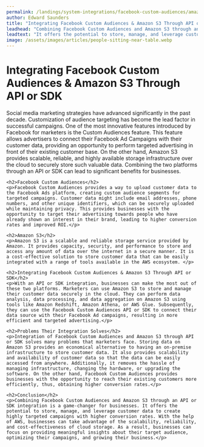 ```yaml
---
permalink: /landings/system-integrations/facebook-custom-audiences/amazon-s3
author: Edward Saunders
title: "Integrating Facebook Custom Audiences & Amazon S3 Through API or SDK"
leadhead: "Combining Facebook Custom Audiences and Amazon S3 through an API or SDK integration is a game-changer for businesses"
leadtext: "It offers the potential to store, manage, and leverage customer data to create highly targeted campaigns with higher conversion rates. With the help of AWS, businesses can take advantage of the scalability, reliability, and cost-effectiveness of cloud storage. As a result, businesses can focus on providing meaningful insights about their target audience, optimizing their campaigns, and growing their business."
image: /assets/images/articles/people-sitting-near-table.webp
---
```

<div class="arttext">	<h1>Integrating Facebook Custom Audiences & Amazon S3 Through API or SDK</h1>
	<p>Social media marketing strategies have advanced significantly in the past decade. Customization of audience targeting has become the lead factor in successful campaigns. One of the most innovative features introduced by Facebook for marketers is the Custom Audiences feature. This feature allows advertisers to connect their Facebook Ad Campaigns with their customer data, providing an opportunity to perform targeted advertising in front of their existing customer base. On the other hand, Amazon S3 provides scalable, reliable, and highly available storage infrastructure over the cloud to securely store such valuable data. Combining the two platforms through an API or SDK can lead to significant benefits for businesses.<p>

	<h2>Facebook Custom Audiences</h2>
	<p>Facebook Custom Audiences provides a way to upload customer data to the Facebook Ads platform, creating custom audience segments for targeted campaigns. Customer data might include email addresses, phone numbers, and other unique identifiers, which can be securely uploaded while maintaining privacy. This provides businesses with the opportunity to target their advertising towards people who have already shown an interest in their brand, leading to higher conversion rates and improved ROI.</p>

	<h2>Amazon S3</h2>
	<p>Amazon S3 is a scalable and reliable storage service provided by Amazon. It provides capacity, security, and performance to store and access any amount of data over the internet in a secure manner. It is a cost-effective solution to store customer data that can be easily integrated with a range of tools available in the AWS ecosystem. </p>

	<h2>Integrating Facebook Custom Audiences & Amazon S3 Through API or SDK</h2>
	<p>With an API or SDK integration, businesses can make the most out of these two platforms. Marketers can use Amazon S3 to store and manage their customer data securely in the cloud. They can perform data analysis, data processing, and data aggregation on Amazon S3 using tools like Amazon Redshift, Amazon Athena, or AWS Glue. Subsequently, they can use the Facebook Custom Audiences API or SDK to connect their data source with their Facebook Ad campaigns, resulting in more efficient and targeted advertising.</p>

	<h2>Problems Their Integration Solves</h2>
	<p>Integration of Facebook Custom Audiences and Amazon S3 through API or SDK solves many problems that marketers face. Storing data on Amazon S3 provides an economical alternative to having an on-premise infrastructure to store customer data. It also provides scalability and availability of customer data so that the data can be easily accessed from anywhere. Additionally, it removes the hassle of managing infrastructure, changing the hardware, or upgrading the software. On the other hand, Facebook Custom Audiences provides businesses with the opportunity to reach their existing customers more efficiently, thus, obtaining higher conversion rates.</p>

	<h2>Conclusion</h2>
	<p>Combining Facebook Custom Audiences and Amazon S3 through an API or SDK integration is a game-changer for businesses. It offers the potential to store, manage, and leverage customer data to create highly targeted campaigns with higher conversion rates. With the help of AWS, businesses can take advantage of the scalability, reliability, and cost-effectiveness of cloud storage. As a result, businesses can focus on providing meaningful insights about their target audience, optimizing their campaigns, and growing their business.</p>

</div>